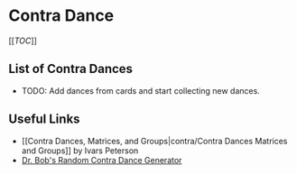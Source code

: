 # Contra Dance

[[_TOC_]]

## List of Contra Dances

* TODO: Add dances from cards and start collecting new dances.

## Useful Links

* [[Contra Dances, Matrices, and Groups|contra/Contra Dances Matrices and Groups]] by Ivars Peterson
* [Dr. Bob's Random Contra Dance Generator](http://www.cs.cmu.edu/~ref/random-contras.html)
